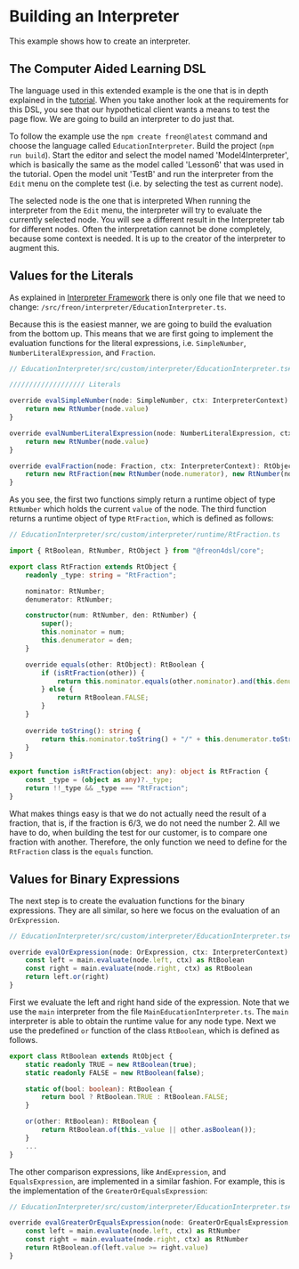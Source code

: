 <script>
    import Note from "$lib/notes/Note.svelte";
</script>

# Building an Interpreter

This example shows how to create an interpreter.

## The Computer Aided Learning DSL

The language used in this extended example is the one that is in depth explained in the [tutorial](/Tutorial/Overview).
When you take another look at the requirements for this DSL, you see that our hypothetical client wants a means to test the page flow.
We are going to build an interpreter to do just that.

To follow the example use the `npm create freon@latest` command and choose the language called `EducationInterpreter`. 
Build the project (`npm run build`). Start the editor and select the model named 'Model4Interpreter', which is 
basically the same as the model called 'Lesson6' that was used in the tutorial. Open the model unit 'TestB' and run the 
interpreter from the `Edit` menu on the complete test (i.e. by selecting the test as current node).

<Note>
<svelte:fragment slot="header">The selected node is the one that is interpreted</svelte:fragment>
<svelte:fragment slot="content">
When running the interpreter from the <code>Edit</code> menu, the interpreter will try to evaluate 
the currently selected node. You will see a different result in the Interpreter tab for different nodes.
Often the interpretation cannot be done completely, because some context is needed. It is up to the 
creator of the interpreter to augment this.
</svelte:fragment></Note>

## Values for the Literals

As explained in [Interpreter Framework](/Documentation/Interpreter_Framework) there is only one file that we need
to change: `/src/freon/interpreter/EducationInterpreter.ts`.

Because this is the easiest manner, we are going to build the evaluation from the bottom up. This means that we are first going to
implement the evaluation functions for the literal expressions, i.e. `SimpleNumber`, `NumberLiteralExpression`, and `Fraction`.

```ts
// EducationInterpreter/src/custom/interpreter/EducationInterpreter.ts#L216-L228

/////////////////// Literals

override evalSimpleNumber(node: SimpleNumber, ctx: InterpreterContext): RtObject {
    return new RtNumber(node.value)
}

override evalNumberLiteralExpression(node: NumberLiteralExpression, ctx: InterpreterContext): RtObject {
    return new RtNumber(node.value)
}

override evalFraction(node: Fraction, ctx: InterpreterContext): RtObject {
    return new RtFraction(new RtNumber(node.numerator), new RtNumber(node.denominator))
}
```

As you see, the first two functions simply return a runtime object of type `RtNumber` which holds the current `value`
of the node. The third function returns a runtime object of type `RtFraction`, which is defined as follows:

```ts
// EducationInterpreter/src/custom/interpreter/runtime/RtFraction.ts

import { RtBoolean, RtNumber, RtObject } from "@freon4dsl/core";

export class RtFraction extends RtObject {
    readonly _type: string = "RtFraction";

    nominator: RtNumber;
    denumerator: RtNumber;

    constructor(num: RtNumber, den: RtNumber) {
        super();
        this.nominator = num;
        this.denumerator = den;
    }

    override equals(other: RtObject): RtBoolean {
        if (isRtFraction(other)) {
            return this.nominator.equals(other.nominator).and(this.denumerator.equals(other.denumerator));
        } else {
            return RtBoolean.FALSE;
        }
    }
    
    override toString(): string {
        return this.nominator.toString() + "/" + this.denumerator.toString()
    }
}

export function isRtFraction(object: any): object is RtFraction {
    const _type = (object as any)?._type;
    return !!_type && _type === "RtFraction";
}

```

What makes things easy is that we do not actually need the result of a fraction, that 
is, if the fraction is 6/3, we do not need the number 2. All we have to do, when 
building the test for our customer, is to compare one fraction with another.
Therefore, the only function we need to define for the `RtFraction` class is the `equals` function.

## Values for Binary Expressions

The next step is to create the evaluation functions for the binary expressions. They 
are all similar, so here we focus on the evaluation of an `OrExpression`. 

```ts
// EducationInterpreter/src/custom/interpreter/EducationInterpreter.ts#L244-L248

override evalOrExpression(node: OrExpression, ctx: InterpreterContext): RtObject {
    const left = main.evaluate(node.left, ctx) as RtBoolean
    const right = main.evaluate(node.right, ctx) as RtBoolean
    return left.or(right)
}
```

First we evaluate the
left and right hand side of the expression. Note that we use the `main` interpreter from the file 
`MainEducationInterpreter.ts`. The `main` interpreter is able to obtain the runtime value for
any node type. Next we use the predefined `or` function of the class
`RtBoolean`, which is defined as follows.

```ts
export class RtBoolean extends RtObject {
	static readonly TRUE = new RtBoolean(true);
	static readonly FALSE = new RtBoolean(false);

	static of(bool: boolean): RtBoolean {
		return bool ? RtBoolean.TRUE : RtBoolean.FALSE;
	}

	or(other: RtBoolean): RtBoolean {
		return RtBoolean.of(this._value || other.asBoolean());
	}
    ...  
}		
```

The other comparison expressions, like `AndExpression`, and `EqualsExpression`, are implemented
in a similar fashion. For example, this is the implementation of the `GreaterOrEqualsExpression`:

```ts
// EducationInterpreter/src/custom/interpreter/EducationInterpreter.ts#L256-L260

override evalGreaterOrEqualsExpression(node: GreaterOrEqualsExpression, ctx: InterpreterContext): RtObject {
    const left = main.evaluate(node.left, ctx) as RtNumber
    const right = main.evaluate(node.right, ctx) as RtNumber
    return RtBoolean.of(left.value >= right.value)
}
```
